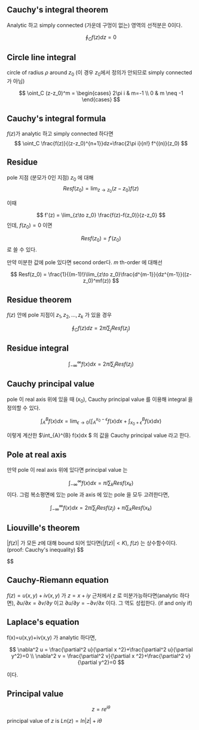 ## Cauchy's integral theorem

Analytic 하고 simply connected (가운데 구멍이 없는) 영역의 선적분은 0이다.

$$
\oint_C f(z)dz = 0
$$


## Circle line integral

circle of radius $\rho$ around $z_0$ (이 경우 $z_0$에서 정의가 안되므로 simply connected 가 아님)

$$
\oint_C (z-z_0)^m = \begin{cases}
2\pi i & m=-1 \\
0 & m \neq -1
\end{cases}
$$

## Cauchy's integral formula
$f(z)$가 analytic 하고 simply connected 하다면
$$
 \oint_C \frac{f(z)}{(z-z_0)^{n+1}}dz=\frac{2\pi i}{n!} f^{(n)}(z_0)
$$

## Residue

pole 지점 (분모가 0인 지점) $z_0$ 에 대해 
$$
Resf(z_0) = \lim_{z\to z_0}(z-z_0)f(z)
$$

이때

$$
f'(z) = \lim_{z\to z_0} \frac{f(z)-f(z_0)}{z-z_0}
$$
인데, $f(z_0)=0$ 이면 

$$
Res f(z_0) = f'(z_0)
$$
로 쓸 수 있다.

만약 미분한 값에 pole 있다면 second order다. $m$ th-order 에 대해선

$$
Resf(z_0) = \frac{1}{(m-1)!}\lim_{z\to z_0}\frac{d^{m-1}}{dz^{m-1}}((z-z_0)^mf(z))
$$

## Residue theorem

$f(z)$ 안에 pole 지점이 $z_1,z_2,...,z_k$ 가 있을 경우 

$$
\oint_C f(z)dz = 2\pi i \sum_{j} Resf(z_j)
$$

## Residue integral

$$
\int_{-\infty}^{\infty} f(x)dx =2\pi i \sum_j Res f(z_j)
$$

## Cauchy principal value

pole 이 real axis 위에 있을 때 ($x_0$), Cauchy principal value 를 이용해 integral 을 정의할 수 있다.

$$
\int_{A}^{B} f(x)dx = \lim_{\epsilon \to 0} \left( \int_{A}^{x_0-\epsilon} f(x)dx + \int_{x_0+\epsilon}^{B} f(x)dx \right)
$$

이렇게 계산한 $\int_{A}^{B} f(x)dx $ 의 값을 Cauchy principal value 라고 한다.


## Pole at real axis

만약 pole 이 real axis 위에 있다면 principal value 는

$$
\int_{-\infty}^{\infty} f(x)dx = \pi i \sum_k Resf(x_k)
$$
이다. 그럼 복소평면에 있는 pole 과 axis 에 있는 pole 을 모두 고려한다면, 

$$
\int_{-\infty}^{\infty} f(x)dx = 2\pi i \sum_j Resf(z_j)+\pi i \sum_k Resf(x_k)
$$


## Liouville's theorem
$|f(z)|$ 가 모든 $z$에 대해 bound 되어 있다면($|f(z)|<K$), $f(z)$ 는 상수함수이다. (proof: Cauchy's inequality)
$$

$$



## Cauchy-Riemann equation

$f(z) = u(x,y)+iv(x,y)$ 가 $z=x+iy$ 근처에서 $z$ 로 미분가능하다면(analytic 하다면), $\partial u/ \partial x = \partial v/ \partial y$ 이고 $\partial u/ \partial y = -\partial v/ \partial x$ 이다. 그 역도 성립한다. (if and only if)

## Laplace's equation

f(x)=u(x,y)+iv(x,y) 가 analytic 하다면, 

$$
\nabla^2 u = \frac{\partial^2 u}{\partial x ^2}+\frac{\partial^2 u}{\partial y^2}=0
\\
\nabla^2 v = \frac{\partial^2 v}{\partial x ^2}+\frac{\partial^2 v}{\partial y^2}=0
$$

이다.

## Principal value

$$
z=re^{i\theta}
$$

principal value of $z$ is $Ln(z)=ln|z|+i\theta$